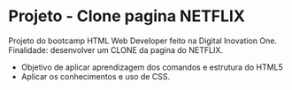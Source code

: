 # Projeto - Clone pagina NETFLIX
Projeto do bootcamp HTML Web Developer feito na Digital Inovation One.
Finalidade: desenvolver um CLONE da pagina do NETFLIX.
- Objetivo de aplicar aprendizagem dos comandos e estrutura do HTML5
- Aplicar os conhecimentos e uso de CSS. 